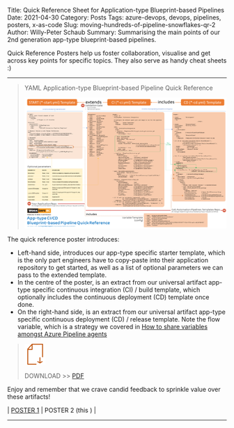 Title: Quick Reference Sheet for Application-type Blueprint-based Pipelines
Date: 2021-04-30
Category: Posts
Tags: azure-devops, devops, pipelines, posters, x-as-code 
Slug: moving-hundreds-of-pipeline-snowflakes-qr-2
Author: Willy-Peter Schaub
Summary: Summarising the main points of our 2nd generation app-type blueprint-based pipelines.

Quick Reference Posters help us foster collaboration, visualise and get across key points for specific topics. They also serve as handy cheat sheets :)

---

> YAML Application-type Blueprint-based Pipeline Quick Reference
>
> ![Poster](/images/moving-hundreds-of-pipeline-snowflakes-qr-2-1.png)

The quick reference poster introduces:

- Left-hand side, introduces our app-type specific starter template, which is the only part engineers have to copy-paste into their application repository to get started, as well as a list of optional parameters we can pass to the extended template.
- In the centre of the poster, is an extract from our universal artifact app-type specific continuous integration (CI) / build template, which optionally includes the continuous deployment (CD) template once done.
- On the right-hand side, is an extract from our universal artifact app-type specific continuous deployment (CD) / release template. Note the flow variable, which is a strategy we covered in [How to share variables amongst Azure Pipeline agents](/sharing-variables-amongst-agents.html)

> ![Poster](/images/moving-hundreds-of-pipeline-snowflakes-qr-1-2.png)
>
> DOWNLOAD >> [PDF](/documents/multi-stage-blueprint-based-2nd-gen-pipelines-poster.pdf)

Enjoy and remember that we crave candid feedback to sprinkle value over these artifacts!

| [POSTER 1](/moving-hundreds-of-pipeline-snowflakes-qr-1.html) | POSTER 2 (this ) |

---

